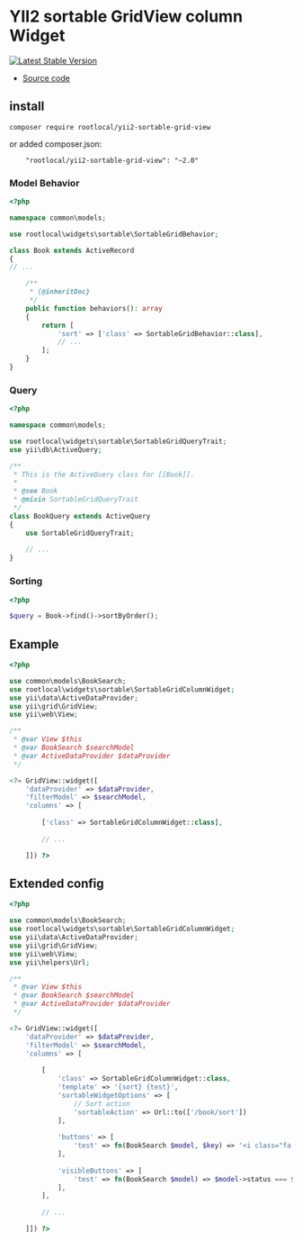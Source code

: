 # YII2 sortable GridView column Widget

[![Latest Stable Version](https://img.shields.io/packagist/v/rootlocal/yii2-sortable-grid-view.svg)](https://packagist.org/packages/rootlocal/yii2-sortable-grid-view)

* [Source code](https://github.com/rootlocal/yii2-sortable-grid-view)

## install

~~~shell
composer require rootlocal/yii2-sortable-grid-view
~~~

or added composer.json:

~~~
    "rootlocal/yii2-sortable-grid-view": "~2.0"
~~~

### Model Behavior

~~~php
<?php

namespace common\models;

use rootlocal\widgets\sortable\SortableGridBehavior;

class Book extends ActiveRecord
{
// ...

    /**
     * {@inheritDoc}
     */
    public function behaviors(): array
    {
        return [
            'sort' => ['class' => SortableGridBehavior::class],
            // ...
        ];
    }
}
~~~

### Query

~~~php
<?php

namespace common\models;

use rootlocal\widgets\sortable\SortableGridQueryTrait;
use yii\db\ActiveQuery;

/**
 * This is the ActiveQuery class for [[Book]].
 *
 * @see Book
 * @mixin SortableGridQueryTrait
 */
class BookQuery extends ActiveQuery
{
    use SortableGridQueryTrait;
    
    // ...
}
~~~

### Sorting
~~~php
<?php

$query = Book->find()->sortByOrder();
~~~

## Example

~~~php
<?php

use common\models\BookSearch;
use rootlocal\widgets\sortable\SortableGridColumnWidget;
use yii\data\ActiveDataProvider;
use yii\grid\GridView;
use yii\web\View;

/**
 * @var View $this
 * @var BookSearch $searchModel
 * @var ActiveDataProvider $dataProvider
 */

<?= GridView::widget([
    'dataProvider' => $dataProvider,
    'filterModel' => $searchModel,
    'columns' => [
        
        ['class' => SortableGridColumnWidget::class],
        
        // ...

    ]]) ?>
~~~

## Extended config

~~~php
<?php

use common\models\BookSearch;
use rootlocal\widgets\sortable\SortableGridColumnWidget;
use yii\data\ActiveDataProvider;
use yii\grid\GridView;
use yii\web\View;
use yii\helpers\Url;

/**
 * @var View $this
 * @var BookSearch $searchModel
 * @var ActiveDataProvider $dataProvider
 */

<?= GridView::widget([
    'dataProvider' => $dataProvider,
    'filterModel' => $searchModel,
    'columns' => [
        
        [
            'class' => SortableGridColumnWidget::class,
            'template' => '{sort} {test}',
            'sortableWidgetOptions' => [
                // Sort action
                'sortableAction' => Url::to(['/book/sort'])
            ],
            
            'buttons' => [
                'test' => fn(BookSearch $model, $key) => '<i class="fa fa-address-book"></i>',
            ],
            
            'visibleButtons' => [
                'test' => fn(BookSearch $model) => $model->status === $model::STATUS_TEST10,
            ],
        ],
        
        // ...

    ]]) ?>
~~~